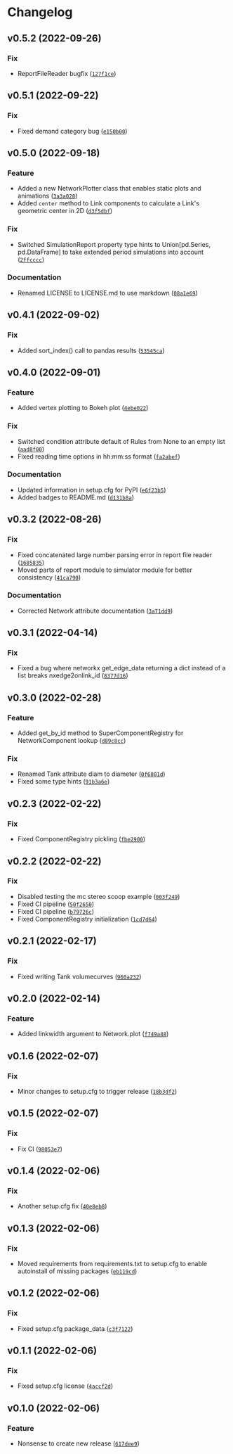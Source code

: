 # Changelog

<!--next-version-placeholder-->

## v0.5.2 (2022-09-26)
### Fix
* ReportFileReader bugfix ([`127f1ce`](https://github.com/oopnet/oopnet/commit/127f1cec0a47a7ab1b6932a5701085be961f0a86))

## v0.5.1 (2022-09-22)
### Fix
* Fixed demand category bug ([`e150b00`](https://github.com/oopnet/oopnet/commit/e150b00c63e3c1e159a089731a2b77566befa380))

## v0.5.0 (2022-09-18)
### Feature
* Added a new NetworkPlotter class that enables static plots and animations ([`3a3a028`](https://github.com/oopnet/oopnet/commit/3a3a02840443009cffb2d9d271402bb4c7123855))
* Added `center` method to Link components to calculate a Link's geometric center in 2D ([`d3f5dbf`](https://github.com/oopnet/oopnet/commit/d3f5dbff5f5e7f2e175206fa7a6b2d7fb020711f))

### Fix
* Switched SimulationReport property type hints to Union[pd.Series, pd.DataFrame] to take extended period simulations into account ([`2ffcccc`](https://github.com/oopnet/oopnet/commit/2ffcccc635849a9528fb76e46f7a64dacef4e99f))

### Documentation
* Renamed LICENSE to LICENSE.md to use markdown ([`08a1e69`](https://github.com/oopnet/oopnet/commit/08a1e6958e4ff9444ba9d9f209893cd6630bc932))

## v0.4.1 (2022-09-02)
### Fix
* Added sort_index() call to pandas results ([`53545ca`](https://github.com/oopnet/oopnet/commit/53545ca621afce3b6f36663100e9228e306c788f))

## v0.4.0 (2022-09-01)
### Feature
* Added vertex plotting to Bokeh plot ([`4ebe022`](https://github.com/oopnet/oopnet/commit/4ebe02261672f06268f9d666f869e62ffcb5b73c))

### Fix
* Switched condition attribute default of Rules from None to an empty list ([`aad8f00`](https://github.com/oopnet/oopnet/commit/aad8f00bb9095cee65967e5f6ba52a03c0e15273))
* Fixed reading time options in hh:mm:ss format ([`fa2abef`](https://github.com/oopnet/oopnet/commit/fa2abef883af201a91924b4396a7221ca2389caa))

### Documentation
* Updated information in setup.cfg for PyPI ([`e6f23b5`](https://github.com/oopnet/oopnet/commit/e6f23b52a28b0b10475179221a91c550d6e9064b))
* Added badges to README.md ([`d131b8a`](https://github.com/oopnet/oopnet/commit/d131b8adbac0e361ca12809c2ee856cf7b834bee))

## v0.3.2 (2022-08-26)
### Fix
* Fixed concatenated large number parsing error in report file reader ([`1685835`](https://github.com/oopnet/oopnet/commit/1685835e1d16bf7eaa605e829486ddde07e4d5de))
* Moved parts of report module to simulator module for better consistency ([`41ca790`](https://github.com/oopnet/oopnet/commit/41ca7907043fd718c40fc0c5bf060bdba37be7e9))

### Documentation
* Corrected Network attribute documentation ([`3a71dd9`](https://github.com/oopnet/oopnet/commit/3a71dd9c26ee3aae277b80cc524dc313d662dd8c))

## v0.3.1 (2022-04-14)
### Fix
* Fixed a bug where networkx get_edge_data returning a dict instead of a list breaks nxedge2onlink_id ([`8377d16`](https://github.com/oopnet/oopnet/commit/8377d16a09b0e9a23820db2af7820fa627242a1f))

## v0.3.0 (2022-02-28)
### Feature
* Added get_by_id method to SuperComponentRegistry for NetworkComponent lookup ([`d89c8cc`](https://github.com/oopnet/oopnet/commit/d89c8cc88bb7ab979ec73a0a7b8e3d18c1c40d49))

### Fix
* Renamed Tank attribute diam to diameter ([`0f6801d`](https://github.com/oopnet/oopnet/commit/0f6801d03d755ba2e5ef85773309a2e0af5fed03))
* Fixed some type hints ([`91b3a6e`](https://github.com/oopnet/oopnet/commit/91b3a6eda9fae12a07e36adcbb91b527cab3c9ed))

## v0.2.3 (2022-02-22)
### Fix
* Fixed ComponentRegistry pickling ([`fbe2900`](https://github.com/oopnet/oopnet/commit/fbe290064dd353fdca969630cbfa6acac525c106))

## v0.2.2 (2022-02-22)
### Fix
* Disabled testing the mc stereo scoop example ([`003f249`](https://github.com/oopnet/oopnet/commit/003f249099a40d6b5c647571c0b8ef48f3be8fca))
* Fixed CI pipeline ([`50f2650`](https://github.com/oopnet/oopnet/commit/50f2650ea56249cb58d247210d41443c2d194283))
* Fixed CI pipeline ([`b79726c`](https://github.com/oopnet/oopnet/commit/b79726cbda8e37cd1cd9c675146f3b43cf67b15a))
* Fixed ComponentRegistry initialization ([`1cd7d64`](https://github.com/oopnet/oopnet/commit/1cd7d64184856de6b2633a1ceda4dbc2038e3ebe))

## v0.2.1 (2022-02-17)
### Fix
* Fixed writing Tank volumecurves ([`960a232`](https://github.com/oopnet/oopnet/commit/960a23287042eb8f20012748c4fbbca38f959a7e))

## v0.2.0 (2022-02-14)
### Feature
* Added linkwidth argument to Network.plot ([`f749a48`](https://github.com/oopnet/oopnet/commit/f749a4803e5583bea126791ed2c54e28a1059b6f))

## v0.1.6 (2022-02-07)
### Fix
* Minor changes to setup.cfg to trigger release ([`18b3df2`](https://github.com/oopnet/oopnet/commit/18b3df2a166bd0ae575b128d0f5753755428acc1))

## v0.1.5 (2022-02-07)
### Fix
* Fix CI ([`98053e7`](https://github.com/oopnet/oopnet/commit/98053e7775ce0d87a239ea991e4905070f8a463f))

## v0.1.4 (2022-02-06)
### Fix
* Another setup.cfg fix ([`40e8eb8`](https://github.com/oopnet/oopnet/commit/40e8eb81d6a87839029de4566861539cd6d067c6))

## v0.1.3 (2022-02-06)
### Fix
* Moved requirements from requirements.txt to setup.cfg to enable autoinstall of missing packages ([`eb119cd`](https://github.com/oopnet/oopnet/commit/eb119cd954d35f4ad49b1625651d3a2167e5c7a7))

## v0.1.2 (2022-02-06)
### Fix
* Fixed setup.cfg package_data ([`c3f7122`](https://github.com/oopnet/oopnet/commit/c3f71223641b51a31b4e6e9282436480190a598b))

## v0.1.1 (2022-02-06)
### Fix
* Fixed setup.cfg license ([`4accf2d`](https://github.com/oopnet/oopnet/commit/4accf2d1038e4755bb5ec64b97c082f23376f2eb))

## v0.1.0 (2022-02-06)
### Feature
* Nonsense to create new release ([`617dee9`](https://github.com/oopnet/oopnet/commit/617dee993de458a42b374bc61a3eee834f699beb))
